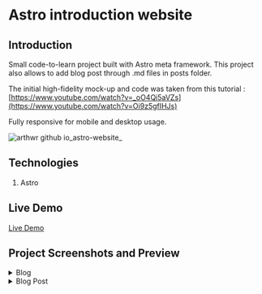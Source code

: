 # Astro introduction website

## Introduction

Small code-to-learn project built with Astro meta framework. This project also allows to add blog post through .md files in posts folder. 

The initial high-fidelity mock-up and code was taken from this tutorial : [https://www.youtube.com/watch?v=_oO4Qi5aVZs](https://www.youtube.com/watch?v=Oi9z5gfIHJs)

Fully responsive for mobile and desktop usage. 

![arthwr github io_astro-website_](https://github.com/Arthwr/astro-website/assets/132221421/3832f499-7d5e-4639-8ad5-97826861e5e0)

## Technologies

1. Astro 

## Live Demo

[Live Demo](https://arthwr.github.io/manage-landing-page/)


## Project Screenshots and Preview
<details>
  <summary>Blog</summary>
![Astro Blog](https://github.com/Arthwr/astro-website/assets/132221421/0b941cb0-9c09-4373-872a-cab73e1980d8)


</details>


<details>
  <summary>Blog Post</summary>
![Astro Blog Post](https://github.com/Arthwr/astro-website/assets/132221421/1a308230-4f8e-46e5-90a3-def88466c20b)

</details>
